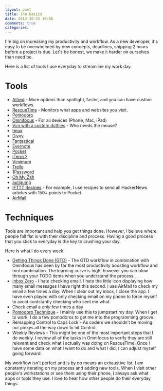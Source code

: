 ```yaml
---
layout: post
title: The Basics
date: 2013-10-25 19:56
comments: true
categories: 
---
```


I'm big on increasing my productivity and workflow. As a new developer, it's easy to be overwhelmed 
by new concepts, deadlines, shipping 2 hours before a project is due. Let's be honest, we make it 
harder on ourselves than need be.

Here is a list of tools I use everyday to streamline my work day.

# Tools

* [Alfred][1] - More options than spotlight, faster, and you can have custom workflows.
* [RescueTime][2] - Monitors what apps and websites you visit.
* [Pomodoro][3]
* [Omnifocus][4] - For all devices (Phone, Mac, iPad)
* [Vim with a custom dotfiles][5] - Who needs the mouse?
* [tmux][6] 
* [Divvy][7]
* [Fantastical][8]
* [Evernote][9]
* [Pocket][10]
* [ITerm 2][11]
* [Vimimum][12]
* [Trello][13]
* [1Password][14]
* [Oh My Zsh][15]
* [autojump][16]
* [IFTTT Recipes][21] - For example, I use recipes to send all HackerNews articles with 150+ points to Pocket
* [AirMail][22]

# Techniques

Tools are important and help you get things done. However, I believe where people fall flat is with
their discipline and process. Having a good process that you stick to everyday is the key to crushing
your day.

Here is what I do every week.

* [Getting Things Done (GTD)][18] - The GTD workflow in combination with Omnifocus has been by far 
the most productivity boosting workflow and tool combination. The learning curve is high, however 
you can blow through your TODO items when you understand the process.
* [Inbox Zero][19] - I hate checking email. I hate the little icon displaying how many email 
messages I have right this second. I use AirMail to check my email a few times a day. When I clear 
out my inbox, I close the app. I have even played with only checking email on my phone to force 
myself to avoid contstantly checking who sent me what.
* Check email a _only_ few times a day
* [Pomodoro Technique][20] - I mainly use this to jumpstart my day. When I get to work, I do a 
few pomodoros to get me into the programming groove.
* Remapping Control to Caps Lock - As coders we shouldn't be moving our pinkys all the way down to hit Control.
* Weekly Reviews - This might be one of the most important steps that I do weekly. I review all of 
the tasks in Omnifocus to verify they are still relevant and check what I actually was doing on RescueTime. 
Once I have some data on what I want to do and what I did, I can adjust myself going forward.

My workflow isn't perfect and is by no means an exhaustive list. I am constantly iterating on my 
process and adding new tools. When I visit other people's workstations or see them using their phone, 
I always ask what apps or tools they use. I love to hear how other people do their everyday things.

[1]: http://www.alfredapp.com/
[2]: https://www.rescuetime.com
[3]: https://github.com/ugol/pomodoro
[4]: http://www.omnigroup.com/omnifocus
[5]: https://github.com/austenito/dotfiles
[6]: http://tmux.sourceforge.net/
[7]: http://mizage.com/divvy/
[8]: http://flexibits.com/fantastical
[9]: http://evernote.com/
[10]: http://getpocket.com
[11]: http://www.iterm2.com/#/section/home
[12]: https://chrome.google.com/webstore/detail/vimium/dbepggeogbaibhgnhhndojpepiihcmeb?hl=en
[13]: trello.com
[14]: https://agilebits.com/onepassword
[15]: https://github.com/robbyrussell/oh-my-zsh
[16]: https://github.com/joelthelion/autojump
[17]: https://github.com/postmodern/chruby
[18]: http://www.amazon.com/Getting-Things-Done-Stress-Free-Productivity/dp/0142000280
[19]: http://inboxzero.com/
[20]: http://pomodorotechnique.com/
[21]: https://ifttt.com/
[22]: http://airmailapp.com/
